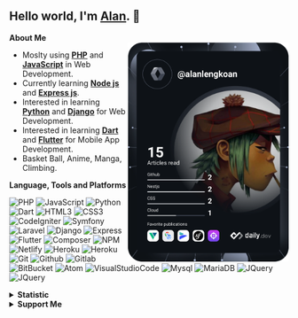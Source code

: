 ## Hello world, I'm <a href="https://alanlengkoan.com">Alan</a>. :wave:

<b>About Me</b>
<br>
<a href="https://app.daily.dev/alanlengkoan">
    <img align="right" src="https://github.com/alanlengkoan/alanlengkoan/blob/master/devcard.svg" width="290"
        alt="Alan Lengkoan's Dev Card" />
</a>
<ul>
    <li>Moslty using <b><a href="https://www.php.net/">PHP</a></b> and <b><a
                href="https://www.javascript.com/">JavaScript</a></b> in Web Development.</li>
    <li>Currently learning <b><a href="https://nodejs.org/">Node js</a></b> and <b><a
                href="https://expressjs.com/">Express js</a></b>.</li>
    <li>Interested in learning <b><a href="https://www.python.org/">Python</a></b> and <b><a
                href="https://www.djangoproject.com/">Django</a></b> for Web Development.</li>
    <li>Interested in learning <b><a href="https://dart.dev/">Dart</a></b> and <b><a
                href="https://flutter.dev/">Flutter</a></b> for Mobile App Development.</li>
    <li>Basket Ball, Anime, Manga, Climbing.</li>
</ul>

<b>Language, Tools and Platforms</b>
<br>
<p>
    <img src="https://img.shields.io/badge/php-%23777BB4.svg?&style=for-the-badge&logo=php&logoColor=white" alt="PHP">
    <img src="https://img.shields.io/badge/javascript-%23F7DF1E.svg?&style=for-the-badge&logo=javascript&logoColor=white"
        alt="JavaScript">
    <img src="https://img.shields.io/badge/python-3670A0.svg?&style=for-the-badge&logo=python&logoColor=white"
        alt="Python">
    <img src="https://img.shields.io/badge/dart-%230175C2.svg?&style=for-the-badge&logo=dart&logoColor=white"
        alt="Dart">
    <img src="https://img.shields.io/badge/html5-%23E34F26.svg?&style=for-the-badge&logo=html5&logoColor=white"
        alt="HTML3">
    <img src="https://img.shields.io/badge/css3-%231572B6.svg?&style=for-the-badge&logo=css3&logoColor=white"
        alt="CSS3">
    <img src="https://img.shields.io/badge/codeigniter-%23EF4223.svg?&style=for-the-badge&logo=codeigniter&logoColor=white"
        alt="CodeIgniter">
    <img src="https://img.shields.io/badge/symfony-%23000000.svg?&style=for-the-badge&logo=symfony&logoColor=white"
        alt="Symfony">
    <img src="https://img.shields.io/badge/laravel-%23FF2D20.svg?&style=for-the-badge&logo=laravel&logoColor=white"
        alt="Laravel">
    <img src="https://img.shields.io/badge/django-%23092E20.svg?&style=for-the-badge&logo=django&logoColor=white"
        alt="Django">
    <img src="https://img.shields.io/badge/express-%23404d59.svg?&style=for-the-badge&logo=express&logoColor=white"
        alt="Express">
    <img src="https://img.shields.io/badge/flutter-%2302569B.svg?&style=for-the-badge&logo=flutter&logoColor=white"
        alt="Flutter">
    <img src="https://img.shields.io/badge/composer-A52A2A.svg?&style=for-the-badge&logo=composer&logoColor=white"
        alt="Composer">
    <img src="https://img.shields.io/badge/npm-%23000000.svg?&style=for-the-badge&logo=npm&logoColor=white" alt="NPM">
    <img src="https://img.shields.io/badge/netlify-%23000000.svg?&style=for-the-badge&logo=netlify&logoColor=#00C7B7"
        alt="Netlify">
    <img src="https://img.shields.io/badge/heroku-%23430098.svg?&style=for-the-badge&logo=heroku&logoColor=white"
        alt="Heroku">
    <img src="https://img.shields.io/badge/firebase-ffca28?style=for-the-badge&logo=firebase&logoColor=black"
        alt="Heroku">
    <img src="https://img.shields.io/badge/git-%23F05033.svg?&style=for-the-badge&logo=git&logoColor=white" alt="Git">
    <img src="https://img.shields.io/badge/github-%23121011.svg?&style=for-the-badge&logo=github&logoColor=white"
        alt="Github">
    <img src="https://img.shields.io/badge/gitlab-%23181717.svg?&style=for-the-badge&logo=gitlab&logoColor=white"
        alt="Gitlab">
    <img src="https://img.shields.io/badge/bitbucket-%230047B3.svg?&style=for-the-badge&logo=bitbucket&logoColor=white"
        alt="BitBucket">
    <img src="https://img.shields.io/badge/atom-%2366595C.svg?&style=for-the-badge&logo=atom&logoColor=white"
        alt="Atom">
    <img src="https://img.shields.io/badge/Visual%20Studio%20Code-0078d7.svg?style=for-the-badge&logo=visual-studio-code&logoColor=white"
        alt="VisualStudioCode">
    <img src="https://img.shields.io/badge/mysql-%2300f.svg?style=for-the-badge&logo=mysql&logoColor=white" alt="Mysql">
    <img src="https://img.shields.io/badge/MariaDB-003545?style=for-the-badge&logo=mariadb&logoColor=whit"
        alt="MariaDB">
    <img src="https://img.shields.io/badge/jquery-%230769AD.svg?style=for-the-badge&logo=jquery&logoColor=white"
        alt="JQuery">
    <img src="https://img.shields.io/badge/bootstrap-%23563D7C.svg?style=for-the-badge&logo=bootstrap&logoColor=white"
        alt="JQuery">
</p>

<details>
    <summary><b>Statistic</b></summary>
    <br>
    <img src="https://komarev.com/ghpvc/?username=alanlengkoan&color=blue" />
    <img src="https://wakatime.com/badge/user/638af379-202d-4593-9c1b-71e44d84f43d.svg"
        alt="Total time coded since Aug 20 2019" />

<!--START_SECTION:waka-->

```text
From: 18 November 2022 - To: 25 November 2022

PHP              11 hrs 5 mins   ⣿⣿⣿⣿⣿⣿⣿⣿⣿⣿⣿⣷⣀⣀⣀⣀⣀⣀⣀⣀⣀⣀⣀⣀⣀   47.21 %
Text             5 hrs 4 mins    ⣿⣿⣿⣿⣿⣤⣀⣀⣀⣀⣀⣀⣀⣀⣀⣀⣀⣀⣀⣀⣀⣀⣀⣀⣀   21.63 %
Other            2 hrs 45 mins   ⣿⣿⣿⣀⣀⣀⣀⣀⣀⣀⣀⣀⣀⣀⣀⣀⣀⣀⣀⣀⣀⣀⣀⣀⣀   11.75 %
```

<!--END_SECTION:waka-->

<p>
    <img src="https://github-readme-stats.vercel.app/api?username=alanlengkoan&show_icons=true&theme=dark" />
    <img
        src="https://github-readme-stats.vercel.app/api/top-langs/?username=alanlengkoan&layout=compact&theme=dark" />
</p>
</details>

<details>
    <summary><b>Support Me</b></summary>
    <br>
    <p>
        Lastly, don't forget to support and treat me with a coffee cup, if you find what you are looking for in my
        repo so I can be excited to share a code that can help you. <strong>Thank you very
            much!&nbsp;</strong>&#128522;&nbsp;&#128522;
    </p>
    <a href="https://saweria.co/alanlengkoan">
        <img src="./img/saweria.png" width="150" />
    </a>
    <a href="https://trakteer.id/alanlengkoan">
        <img src="./img/trakteer.png" width="120" />
    </a>
</details>
